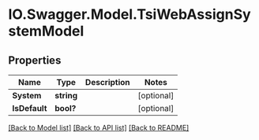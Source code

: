 # IO.Swagger.Model.TsiWebAssignSystemModel
## Properties

Name | Type | Description | Notes
------------ | ------------- | ------------- | -------------
**System** | **string** |  | [optional] 
**IsDefault** | **bool?** |  | [optional] 

[[Back to Model list]](../README.md#documentation-for-models) [[Back to API list]](../README.md#documentation-for-api-endpoints) [[Back to README]](../README.md)

